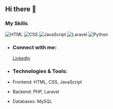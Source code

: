 ## Hi there 👋

### My Skills

![HTML](https://img.shields.io/badge/HTML-80%25-brightgreen)
![CSS](https://img.shields.io/badge/CSS-75%25-yellow)
![JavaScript](https://img.shields.io/badge/JavaScript-20%25-red)
![Laravel](https://img.shields.io/badge/Laravel-80%25-brightgreen)
![Python](https://img.shields.io/badge/Python-45%25-orange)


- ### Connect with me:
  [LinkedIn](https://linkedin.com/inaryobintang/)

- ### Technologies & Tools:
- Frontend: HTML, CSS, JavaScript
- Backend: PHP, Laravel
- Databases: MySQL

<!--
**BintangAryo26/BintangAryo26** is a ✨ _special_ ✨ repository because its `README.md` (this file) appears on your GitHub profile.

Here are some ideas to get you started:

- 🔭 I’m currently working on ...
- 🌱 I’m currently learning ...
- 👯 I’m looking to collaborate on ...
- 🤔 I’m looking for help with ...
- 💬 Ask me about ...
- 📫 How to reach me: ...
- 😄 Pronouns: ...
- ⚡ Fun fact: ...
-->
